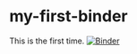 # my-first-binder
This is the first time. 
[![Binder](https://mybinder.org/badge_logo.svg)](https://mybinder.org/v2/gh/Guess666666/my-first-binder/HEAD)
